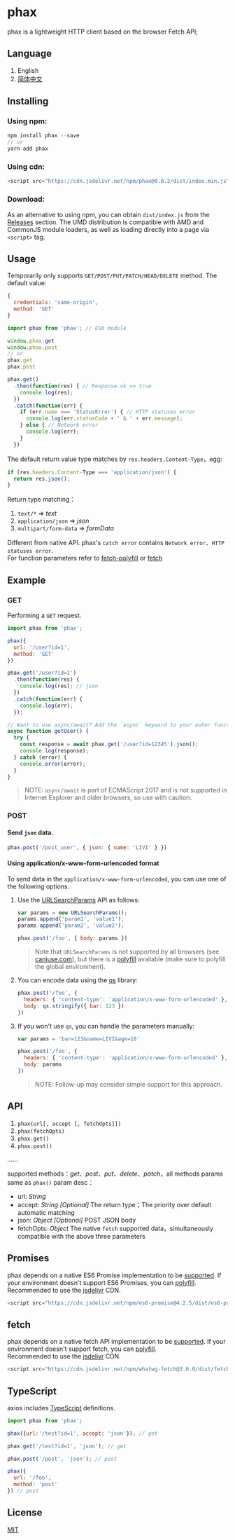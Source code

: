 # phax
phax is a lightweight HTTP client based on the browser Fetch API;
## Language
1. English
2. [简体中文](https://github.com/DvShu/phax/wiki/%E4%B8%AD%E6%96%87%E6%96%87%E6%A1%A3 "简体中文")
## Installing
### Using npm:
```javascript
npm install phax --save
// or
yarn add phax
```
### Using cdn:
```javascript
<script src="https://cdn.jsdelivr.net/npm/phax@0.0.2/dist/index.min.js"></script>
```
### Download:
As an alternative to using npm, you can obtain `dist/index.js` from the [Releases](https://github.com/DvShu/phax/releases "Releases") section. The UMD distribution is compatible with AMD and CommonJS module loaders, as well as loading directly into a page via `<script>` tag.
## Usage
Temporarily only supports `GET/POST/PUT/PATCH/HEAD/DELETE` method. The default value:
```javascript
{
  credentials: 'same-origin',
  method: 'GET'
}
```
```javascript
import phax from 'phax'; // ES6 module

window.phax.get
window.phax.post
// or
phax.get
phax.post

phax.get()
  .then(function(res) { // Response.ok == true
    console.log(res);
  })
  .catch(function(err) {
    if (err.name === 'StatusError') { // HTTP statuses error
      console.log(err.statusCode + ' & ' + err.message);
    } else { // Network error
      console.log(err);
    }
  })
```
The default return value type matches by `res.headers.Content-Type`，egg: 
```javascript
if (res.headers.Content-Type === 'application/json') {
  return res.json();
}
```   
Return type matching：
1. `text/*` => *text*  
2. `application/json` => *json*
3. `multipart/form-data` => *formData*

Different from native API. phax's `catch error` contains `Network error`、`HTTP statuses error`.<br>
For function parameters refer to [fetch-polyfill](https://github.com/github/fetch "fetch-polyfill") or [fetch](https://developer.mozilla.org/en-US/docs/Web/API/Fetch_API "fetch")
## Example
### GET
Performing a `GET` request.
```javascript
import phax from 'phax';

phax({
  url: '/user?id=1',
  method: 'GET'
})

phax.get('/user?id=1')
  .then(function(res) {
    console.log(res); // json
  })
  .catch(function(err) {
    console.log(err);
  });

// Want to use async/await? Add the `async` keyword to your outer function/method.
async function getUser() {
  try {
    const response = await phax.get('/user?id=12345').json();
    console.log(response);
  } catch (error) {
    console.error(error);
  }
}
```
> NOTE: `async/await` is part of ECMAScript 2017 and is not supported in Internet Explorer and older browsers, so use with caution.
### POST
#### Send `json` data.
```javascript
phax.post('/post_user', { json: { name: 'LIVI' } })
```
#### Using application/x-www-form-urlencoded format
 To send data in the `application/x-www-form-urlencoded`, you can use one of the following options.
 1. Use the [URLSearchParams](https://developer.mozilla.org/en-US/docs/Web/API/URLSearchParams "URLSearchParams") API as follows:
     ```javascript
     var params = new URLSearchParams();
     params.append('param1', 'value1');
     params.append('param2', 'value2');

     phax.post('/foo', { body: params })
     ```
     > Note that `URLSearchParams` is not supported by all browsers (see [caniuse.com](https://caniuse.com/#feat=urlsearchparams "can i use URLSearchParams")), but there is a [polyfill](https://github.com/WebReflection/url-search-params "URLSearchParams polyfill") available (make sure to polyfill the global environment).
 2. You can encode data using the [qs](https://github.com/ljharb/qs "qs") library:
    ```javascript
    phax.post('/foo', {
      headers: { 'content-type': 'application/x-www-form-urlencoded' },
      body: qs.stringify({ bar: 123 })
    })
    ```
 3. If you won't use `qs`, you can handle the parameters manually:
    ```javascript
    var params = 'bar=123&name=LIVI&age=18'

    phax.post('/foo', {
      headers: { 'content-type': 'application/x-www-form-urlencoded' },
      body: params
    })
    ```
    > NOTE: Follow-up may consider simple support for this approach.
## API
1. `phax(url[, accept [, fetchOpts]])`
2. `phax(fetchOpts)`
3. `phax.get()`
4. `phax.post()`  

……

supported methods：*get*、*post*、*put*、*delete*、*patch*，all methods params same as `phax()`
param desc：
* url: *String*
* accept: *String* _[Optional]_ The return type；The priority over default automatic matching
* json: *Object* _[Optional]_ POST JSON body
* fetchOpts: *Object* The native `fetch` supported data，simultaneously compatible with the above three parameters

## Promises
phax depends on a native ES6 Promise implementation to be [supported](https://caniuse.com/promises "promises-supported"). If your environment doesn't support ES6 Promises, you can [polyfill](https://github.com/stefanpenner/es6-promise "es6-promise").<br/>
Recommended to use the [jsdelivr](https://www.jsdelivr.com "jsdelivr") CDN.
```javascript
<script src="https://cdn.jsdelivr.net/npm/es6-promise@4.2.5/dist/es6-promise.auto.min.js"></script>
```
## fetch
phax depends on a native fetch API implementation to be [supported](https://caniuse.com/fetch "fetch-supported"). If your environment doesn't support fetch, you can [polyfill](https://github.com/github/fetch "fetch-polyfill").<br/>
Recommended to use the [jsdelivr](https://www.jsdelivr.com "jsdelivr") CDN.
```javascript
<script src="https://cdn.jsdelivr.net/npm/whatwg-fetch@3.0.0/dist/fetch.umd.min.js"></script>
```
## TypeScript
axios includes [TypeScript](https://www.typescriptlang.org/ "TypeScript") definitions.
```javascript
import phax from 'phax';

phax({url:'/test?id=1', accept: 'json'}); // get

phax.get('/test?id=1', 'json'); // get

phax.post('/post', 'json'); // post

phax({
  url: '/foo',
  method: 'post'
}) // post
```
## License
[MIT](https://github.com/DvShu/phax/blob/master/LICENSE "MIT")
